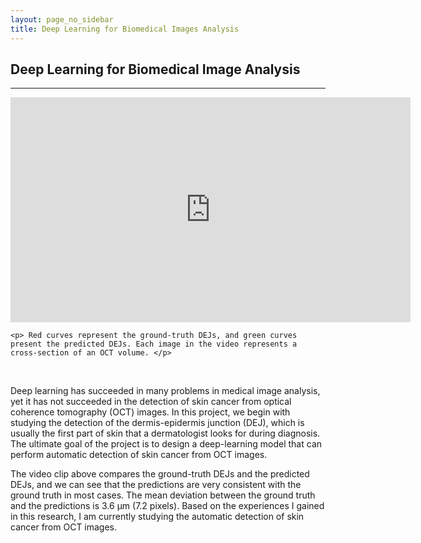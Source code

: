 ```yaml
---
layout: page_no_sidebar
title: Deep Learning for Biomedical Images Analysis
---
```


## Deep Learning for Biomedical Image Analysis
***
<div class="video_with_caption">
    <iframe width="640" height="360" src="https://www.youtube.com/embed/QEWqGXA_Ygk" frameborder="0" allow="accelerometer; autoplay; encrypted-media; gyroscope; picture-in-picture" allowfullscreen></iframe>

    <p> Red curves represent the ground-truth DEJs, and green curves present the predicted DEJs. Each image in the video represents a cross-section of an OCT volume. </p>
</div>
<br>

Deep learning has succeeded in many problems in medical image analysis, yet it has not succeeded in the detection of skin cancer from optical coherence tomography (OCT) images. In this project, we begin with studying the detection of the dermis-epidermis junction (DEJ), which is usually the first part of skin that a dermatologist looks for during diagnosis. The ultimate goal of the project is to design a deep-learning model that can perform automatic detection of skin cancer from OCT images.

The video clip above compares the ground-truth DEJs and the predicted DEJs, and we can see that the predictions are very consistent with the ground truth in most cases. The mean deviation between the ground truth and the predictions is 3.6 &mu;m (7.2 pixels). Based on the experiences I gained in this research, I am currently studying the automatic detection of skin cancer from OCT images.
